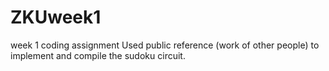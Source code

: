 # ZKUweek1
week 1 coding assignment
Used public reference (work of other people) to implement and compile the sudoku circuit.

